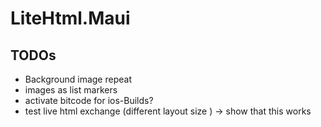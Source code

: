 # LiteHtml.Maui

## TODOs
- Background image repeat
- images as list markers
- activate bitcode for ios-Builds?
- test live html exchange (different layout size ) -> show that this works